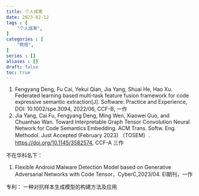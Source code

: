 ```yaml
---
title: 个人成果
date: 2023-02-12
tags : [
	"个人成果",
]
categories : [
	"教程",
]
series : []
aliases : []
draft: false
toc: true
---
```


1. Fengyang Deng, Fu Cai, Yekui Qian, Jia Yang, Shuai He, Hao Xu. Federated learning based multi‐task feature fusion framework for code expressive semantic extraction[J]. Software: Practice and Experience, DOI: 10.1002/spe.3094, 2022/06,  CCF-B, 一作
2. Jia Yang, Cai Fu, Fengyang Deng, Ming Wen, Xiaowei Guo, and Chuanhao Wan. Toward Interpretable Graph Tensor Convolution Neural Network for Code Semantics Embedding. ACM Trans. Softw. Eng. Methodol. Just Accepted (February 2023) （TOSEM）. https://doi.org/10.1145/3582574, CCF-A 三作

不在华科名下：
1. Flexible Android Malware Detection Model based on Generative Adversarial Networks with Code Tensor，CyberC,2023/04. EI期刊，一作

专利：
一种对抗样本生成模型的构建方法及应用